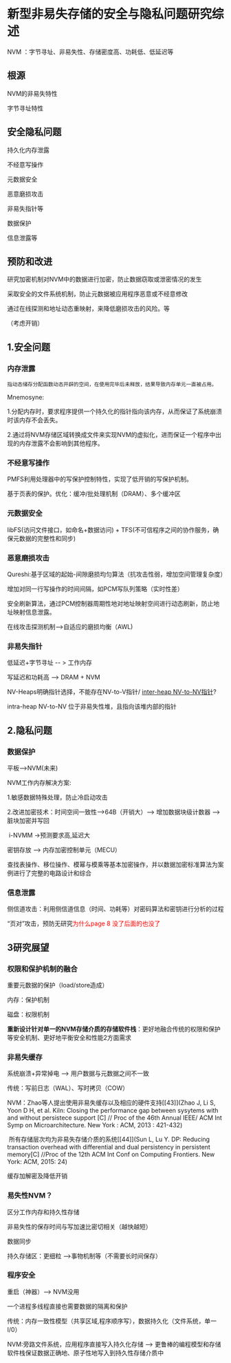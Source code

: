 # 新型非易失存储的安全与隐私问题研究综述

NVM ：字节寻址、非易失性、存储密度高、功耗低、低延迟等

## 根源

NVM的非易失特性

字节寻址特性



## 安全隐私问题

持久化内存泄露

不经意写操作

元数据安全

恶意磨损攻击

非易失指针等

数据保护

信息泄露等



## 预防和改进

研究加密机制对NVM中的数据进行加密，防止数据窃取或泄密情况的发生

采取安全的文件系统机制，防止元数据被应用程序恶意或不经意修改

通过在线探测和地址动态重映射，来降低磨损攻击的风险。等

（考虑开销）



## 1.安全问题

### 内存泄露

```
指动态储存分配函数动态开辟的空间，在使用完毕后未释放，结果导致内存单元一直被占用。
```

Mnemosyne:

1.分配内存时，要求程序提供一个持久化的指针指向该内存，从而保证了系统崩溃时该内存不会丢失。

2.通过将NVM存储区域转换成文件来实现NVM的虚拟化，进而保证一个程序中出现的内存泄露不会影响到其他程序。



### 不经意写操作

PMFS利用处理器中的写保护控制特性，实现了低开销的写保护机制。

基于页表的保护。优化：缓冲/批处理机制（DRAM）、多个缓冲区



### 元数据安全

libFS(访问文件接口，如命名+数据访问) + TFS(不可信程序之间的协作服务，确保元数据的完整性和同步)



### 恶意磨损攻击

Qureshi:基于区域的起始-间隙磨损均匀算法（抗攻击性弱，增加空间管理复杂度）

增加对同一行写操作的时间间隔，如PCM写队列策略（实时性差）

安全刷新算法，通过PCM控制器周期性地对地址映射空间进行动态刷新，防止地址映射信息泄露。

在线攻击探测机制-->自适应的磨损均衡（AWL)



### 非易失指针

低延迟+字节寻址 -- >  工作内存

写延迟和功耗高 --> DRAM + NVM



NV-Heaps明确指针选择，不能存在NV-to-V指针/ [inter-heap NV-to-NV指针](位于一个非易失性堆而指向另一个非易失性堆)?

intra-heap NV-to-NV 位于非易失性堆，且指向该堆内部的指针



## 2.隐私问题

### 数据保护

平板——>NVM(未来)

NVM工作内存解决方案:

1.敏感数据特殊处理，防止冷启动攻击

2.改进加密技术：时间空间一致性-->64B（开销大）--> 增加数据块级计数器 ——> 脏块加密并写回

​							  i-NVMM ->预测要求高,延迟大

密钥存放 ——> 内存加密控制单元（MECU）

查找表操作、移位操作、模幂与模乘等基本加密操作，并以数据加密标准算法为案例进行了完整的电路设计和综合

### 信息泄露

侧信道攻击：利用侧信道信息（时间、功耗等）对密码算法和密钥进行分析的过程

“页对”攻击，预防无研究<font color = 'red'>为什么page 8 没了后面的也没了</font>

## 3研究展望

### 权限和保护机制的融合

重要元数据的保护（load/store造成）

内存：保护机制

磁盘：权限机制

**重新设计针对单一的NVM存储介质的存储软件栈**：更好地融合传统的权限和保护等安全机制、更好地平衡安全和性能2方面需求

### 非易失缓存

系统崩溃+异常掉电 --> 用户数据与元数据之间不一致

传统：写前日志（WAL）、写时拷贝（COW）

NVM：Zhao等人提出使用非易失缓存以及相应的硬件支持[[43]](Zhao J, Li S, Yoon D H, et al. Kiln: Closing the performance gap between sysytems with and without persistece support [C] // Proc of the 46th Annual IEEE/ ACM Int Symp on Microarchitecture. New York : ACM, 2013 : 421-432)

​			所有存储层次均为非易失存储介质的系统[[44]](Sun L, Lu Y. DP: Reducing transaction overhead with differential and dual persistency in persistent memory[C] //Proc of the 12th ACM Int Conf on Computing Frontiers. New York: ACM, 2015: 24)

缓存加解密及降低开销

### 易失性NVM？

区分工作内存和持久性存储

非易失性的保存时间与写加速比密切相关（越快越短）

数据同步

持久存储区：更细粒     -->事物机制等（不需要长时间保存）

### 程序安全

重启（神器）--> NVM没用

一个进程多线程直接也需要数据的隔离和保护

传统：内存一致性模型（共享区域,程序顺序写），数据持久化（文件系统，单一I/0）

NVM:旁路文件系统，应用程序直接写入持久化存储   --> 更鲁棒的编程模型和存储软件栈保证数据正确地、原子性地写入到持久性存储介质中